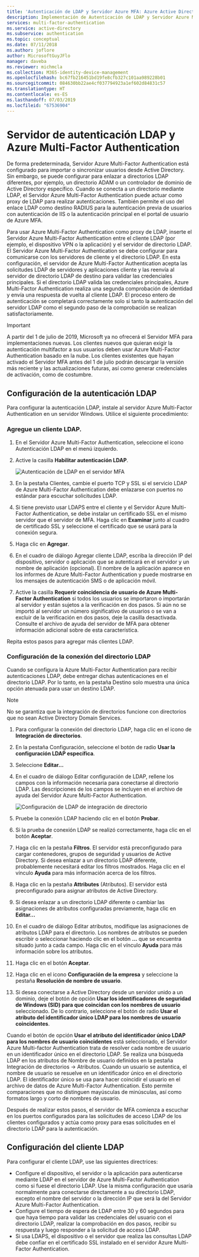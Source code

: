 ```yaml
---
title: 'Autenticación de LDAP y Servidor Azure MFA: Azure Active Directory'
description: Implementación de Autenticación de LDAP y Servidor Azure Multi-Factor Authentication.
services: multi-factor-authentication
ms.service: active-directory
ms.subservice: authentication
ms.topic: conceptual
ms.date: 07/11/2018
ms.author: joflore
author: MicrosoftGuyJFlo
manager: daveba
ms.reviewer: michmcla
ms.collection: M365-identity-device-management
ms.openlocfilehash: bc67fb216451bd19fe8cfb327c101aa989228b01
ms.sourcegitcommit: 084630bb22ae4cf037794923a1ef602d84831c57
ms.translationtype: HT
ms.contentlocale: es-ES
ms.lasthandoff: 07/03/2019
ms.locfileid: "67536904"
---
```

# <a name="ldap-authentication-and-azure-multi-factor-authentication-server"></a>Servidor de autenticación LDAP y Azure Multi-Factor Authentication

De forma predeterminada, Servidor Azure Multi-Factor Authentication está configurado para importar o sincronizar usuarios desde Active Directory. Sin embargo, se puede configurar para enlazar a directorios LDAP diferentes, por ejemplo, un directorio ADAM o un controlador de dominio de Active Directory específico. Cuando se conecta a un directorio mediante LDAP, el Servidor Azure Multi-Factor Authentication puede actuar como proxy de LDAP para realizar autenticaciones. También permite el uso del enlace LDAP como destino RADIUS para la autenticación previa de usuarios con autenticación de IIS o la autenticación principal en el portal de usuario de Azure MFA.

Para usar Azure Multi-Factor Authentication como proxy de LDAP, inserte el Servidor Azure Multi-Factor Authentication entre el cliente LDAP (por ejemplo, el dispositivo VPN o la aplicación) y el servidor de directorio LDAP. El Servidor Azure Multi-Factor Authentication se debe configurar para comunicarse con los servidores de cliente y el directorio LDAP. En esta configuración, el servidor de Azure Multi-Factor Authentication acepta las solicitudes LDAP de servidores y aplicaciones cliente y las reenvía al servidor de directorio LDAP de destino para validar las credenciales principales. Si el directorio LDAP valida las credenciales principales, Azure Multi-Factor Authentication realiza una segunda comprobación de identidad y envía una respuesta de vuelta al cliente LDAP. El proceso entero de autenticación se completará correctamente solo si tanto la autenticación del servidor LDAP como el segundo paso de la comprobación se realizan satisfactoriamente.

> [!IMPORTANT]
> A partir del 1 de julio de 2019, Microsoft ya no ofrecerá el Servidor MFA para implementaciones nuevas. Los clientes nuevos que quieran exigir la autenticación multifactor a sus usuarios deben usar Azure Multi-Factor Authentication basado en la nube. Los clientes existentes que hayan activado el Servidor MFA antes del 1 de julio podrán descargar la versión más reciente y las actualizaciones futuras, así como generar credenciales de activación, como de costumbre.

## <a name="configure-ldap-authentication"></a>Configuración de la autenticación LDAP

Para configurar la autenticación LDAP, instale al servidor Azure Multi-Factor Authentication en un servidor Windows. Utilice el siguiente procedimiento:

### <a name="add-an-ldap-client"></a>Agregue un cliente LDAP.

1. En el Servidor Azure Multi-Factor Authentication, seleccione el icono Autenticación LDAP en el menú izquierdo.
2. Active la casilla **Habilitar autenticación LDAP**.

   ![Autenticación de LDAP en el servidor MFA](./media/howto-mfaserver-dir-ldap/ldap2.png)

3. En la pestaña Clientes, cambie el puerto TCP y SSL si el servicio LDAP de Azure Multi-Factor Authentication debe enlazarse con puertos no estándar para escuchar solicitudes LDAP.
4. Si tiene previsto usar LDAPS entre el cliente y el Servidor Azure Multi-Factor Authentication, se debe instalar un certificado SSL en el mismo servidor que el servidor de MFA. Haga clic en **Examinar** junto al cuadro de certificado SSL y seleccione el certificado que se usará para la conexión segura.
5. Haga clic en **Agregar**.
6. En el cuadro de diálogo Agregar cliente LDAP, escriba la dirección IP del dispositivo, servidor o aplicación que se autenticará en el servidor y un nombre de aplicación (opcional). El nombre de la aplicación aparece en los informes de Azure Multi-Factor Authentication y puede mostrarse en los mensajes de autenticación SMS o de aplicación móvil.
7. Active la casilla **Requerir coincidencia de usuario de Azure Multi-Factor Authentication** si todos los usuarios se importaron o importarán al servidor y están sujetos a la verificación en dos pasos. Si aún no se importó al servidor un número significativo de usuarios o se van a excluir de la verificación en dos pasos, deje la casilla desactivada. Consulte el archivo de ayuda del servidor de MFA para obtener información adicional sobre de esta característica.

Repita estos pasos para agregar más clientes LDAP.

### <a name="configure-the-ldap-directory-connection"></a>Configuración de la conexión del directorio LDAP

Cuando se configura la Azure Multi-Factor Authentication para recibir autenticaciones LDAP, debe entregar dichas autenticaciones en el directorio LDAP. Por lo tanto, en la pestaña Destino solo muestra una única opción atenuada para usar un destino LDAP.

> [!NOTE]
> No se garantiza que la integración de directorios funcione con directorios que no sean Active Directory Domain Services.

1. Para configurar la conexión del directorio LDAP, haga clic en el icono de **Integración de directorios**.
2. En la pestaña Configuración, seleccione el botón de radio **Usar la configuración LDAP específica**.
3. Seleccione **Editar...**
4. En el cuadro de diálogo Editar configuración de LDAP, rellene los campos con la información necesaria para conectarse al directorio LDAP. Las descripciones de los campos se incluyen en el archivo de ayuda del Servidor Azure Multi-Factor Authentication.

    ![Configuración de LDAP de integración de directorio](./media/howto-mfaserver-dir-ldap/ldap.png)

5. Pruebe la conexión LDAP haciendo clic en el botón **Probar**.
6. Si la prueba de conexión LDAP se realizó correctamente, haga clic en el botón **Aceptar**.
7. Haga clic en la pestaña **Filtros**. El servidor está preconfigurado para cargar contenedores, grupos de seguridad y usuarios de Active Directory. Si desea enlazar a un directorio LDAP diferente, probablemente necesitará editar los filtros mostrados. Haga clic en el vínculo **Ayuda** para más información acerca de los filtros.
8. Haga clic en la pestaña **Attributes** (Atributos). El servidor está preconfigurado para asignar atributos de Active Directory.
9. Si desea enlazar a un directorio LDAP diferente o cambiar las asignaciones de atributos configuradas previamente, haga clic en **Editar...**
10. En el cuadro de diálogo Editar atributos, modifique las asignaciones de atributos LDAP para el directorio. Los nombres de atributos se pueden escribir o seleccionar haciendo clic en el botón **...** que se encuentra situado junto a cada campo. Haga clic en el vínculo **Ayuda** para más información sobre los atributos.
11. Haga clic en el botón **Aceptar**.
12. Haga clic en el icono **Configuración de la empresa** y seleccione la pestaña **Resolución de nombre de usuario**.
13. Si desea conectarse a Active Directory desde un servidor unido a un dominio, deje el botón de opción **Usar los identificadores de seguridad de Windows (SID) para que coincidan con los nombres de usuario** seleccionado. De lo contrario, seleccione el botón de radio **Usar el atributo del identificador único LDAP para los nombres de usuario coincidentes**.

Cuando el botón de opción **Usar el atributo del identificador único LDAP para los nombres de usuario coincidentes** está seleccionado, el Servidor Azure Multi-factor Authentication trata de resolver cada nombre de usuario en un identificador único en el directorio LDAP. Se realiza una búsqueda LDAP en los atributos de Nombre de usuario definidos en la pestaña Integración de directorios -> Atributos. Cuando un usuario se autentica, el nombre de usuario se resuelve en un identificador único en el directorio LDAP. El identificador único se usa para hacer coincidir el usuario en el archivo de datos de Azure Multi-Factor Authentication. Esto permite comparaciones que no distinguen mayúsculas de minúsculas, así como formatos largo y corto de nombres de usuario.

Después de realizar estos pasos, el servidor de MFA comienza a escuchar en los puertos configurados para las solicitudes de acceso LDAP de los clientes configurados y actúa como proxy para esas solicitudes en el directorio LDAP para la autenticación.

## <a name="configure-ldap-client"></a>Configuración del cliente LDAP

Para configurar el cliente LDAP, use las siguientes directrices:

* Configure el dispositivo, el servidor o la aplicación para autenticarse mediante LDAP en el servidor de Azure Multi-Factor Authentication como si fuese el directorio LDAP. Use la misma configuración que usaría normalmente para conectarse directamente a su directorio LDAP, excepto el nombre del servidor o la dirección IP que será la del Servidor Azure Multi-Factor Authentication.
* Configure el tiempo de espera de LDAP entre 30 y 60 segundos para que haya tiempo para validar las credenciales del usuario con el directorio LDAP, realizar la comprobación en dos pasos, recibir su respuesta y luego responder a la solicitud de acceso LDAP.
* Si usa LDAPS, el dispositivo o el servidor que realiza las consultas LDAP debe confiar en el certificado SSL instalado en el servidor Azure Multi-Factor Authentication.
